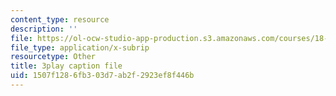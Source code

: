 ```yaml
---
content_type: resource
description: ''
file: https://ol-ocw-studio-app-production.s3.amazonaws.com/courses/18-03-differential-equations-spring-2010/1507f1286fb303d7ab2f2923ef8f446b_z-meBrqcy_I.srt
file_type: application/x-subrip
resourcetype: Other
title: 3play caption file
uid: 1507f128-6fb3-03d7-ab2f-2923ef8f446b
---
```

